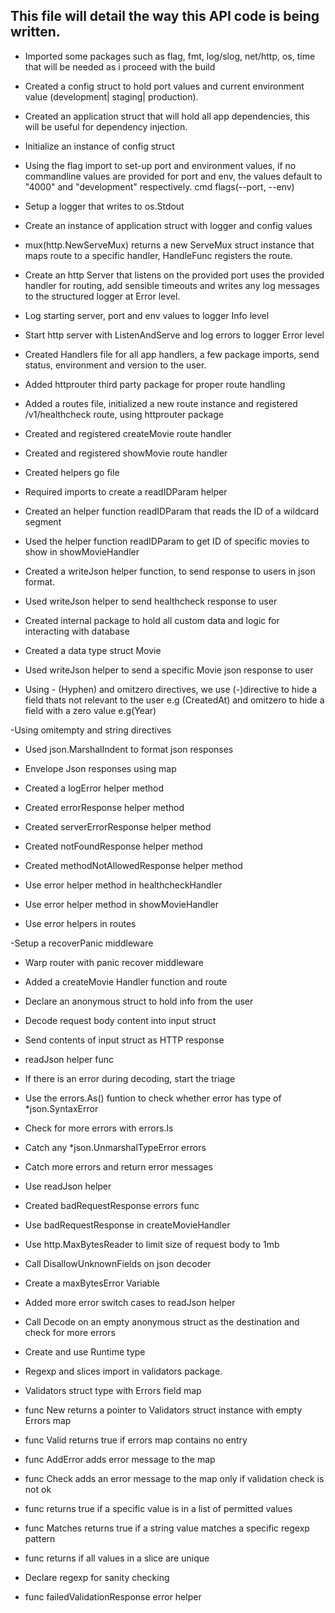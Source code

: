 ## This file will detail the way this API code is being written.

- Imported some packages such as flag, fmt, log/slog, net/http, os, time that will be needed as i proceed with the build

- Created a config struct to hold port values and current environment value (development| staging| production).

- Created an application struct that will hold all app dependencies, this will be useful for dependency injection.

- Initialize an instance of config struct

- Using the flag import to set-up port and environment values, if no commandline values are provided for port and env, the values default to "4000" and "development" respectively. cmd flags(--port, --env)

- Setup a logger that writes to os.Stdout

- Create an instance of application struct with logger and config values

- mux(http.NewServeMux) returns a new ServeMux struct instance that maps route to a specific handler, HandleFunc registers the route.

- Create an http Server that listens on the provided port uses the provided handler for routing, add sensible timeouts and writes any log messages to the structured logger at Error level.

- Log starting server, port and env values to logger Info level

- Start http server with ListenAndServe and log errors to logger Error level

- Created Handlers file for all app handlers, a few package imports, send status, environment and version to the user.

- Added httprouter third party package for proper route handling

- Added a routes file, initialized a new route instance and registered /v1/healthcheck route, using httprouter package

- Created and registered createMovie route handler
- Created and registered showMovie route handler
- Created helpers go file

- Required imports to create a readIDParam helper

- Created an helper function readIDParam that reads the ID of a wildcard segment

- Used the helper function readIDParam to get ID of specific movies to show in showMovieHandler

- Created a writeJson helper function, to send response to users in json format.

- Used writeJson helper to send healthcheck response to user

- Created internal package to hold all custom data and logic for interacting with database

- Created a data type struct Movie

- Used writeJson helper to send a specific Movie json response to user

- Using - (Hyphen) and omitzero directives, we use (-)directive to hide a field thats not relevant to the user e.g (CreatedAt) and omitzero to hide a field with a zero value e.g(Year)

-Using omitempty and string directives

- Used json.MarshalIndent to format json responses

- Envelope Json responses using map

- Created a logError helper method
- Created errorResponse helper method
- Created serverErrorResponse helper method
- Created notFoundResponse helper method
- Created methodNotAllowedResponse helper method

- Use error helper method in healthcheckHandler
- Use error helper method in showMovieHandler
- Use error helpers in routes

-Setup a recoverPanic middleware
- Warp router with panic recover middleware

- Added a createMovie Handler function and route
- Declare an anonymous struct to hold info from the user
- Decode request body content into input struct
- Send contents of input struct as HTTP response
- readJson helper func
- If there is an error during decoding, start the triage
- Use the errors.As() funtion to check whether error has type of *json.SyntaxError
- Check for more errors with errors.Is
- Catch any *json.UnmarshalTypeError errors
- Catch more errors and return error messages
- Use readJson helper
- Created badRequestResponse errors func
- Use badRequestResponse in createMovieHandler
- Use http.MaxBytesReader to limit size of request body to 1mb
- Call DisallowUnknownFields on json decoder
- Create a maxBytesError Variable
- Added more error switch cases to readJson helper
- Call Decode on an empty anonymous struct as the destination and check for more errors
- Create and use Runtime type

- Regexp and slices import in validators package.
- Validators struct type with Errors field map
- func New returns a pointer to Validators struct instance with empty Errors map
- func Valid returns true if errors map contains no entry
- func AddError adds error message to the map
- func Check adds an error message to the map only if validation check is not ok
- func returns true if a specific value is in a list of permitted values
- func Matches returns true if a string value matches a specific regexp pattern
- func returns if all values in a slice are unique
- Declare regexp for sanity checking
- func failedValidationResponse error helper